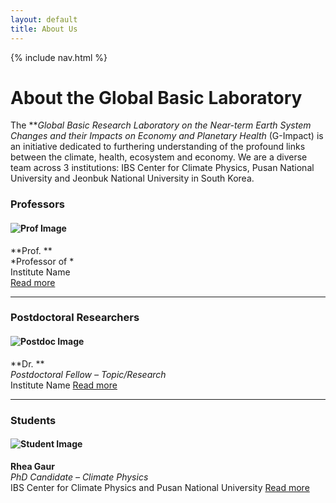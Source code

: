 ```yaml
---
layout: default
title: About Us
---
```

{% include nav.html %}
# About the Global Basic Laboratory

The ***Global Basic Research Laboratory on the Near-term Earth System Changes and their Impacts on Economy and Planetary Health* (G-Impact) is an initiative dedicated to furthering understanding of the profound links between the climate, health, ecosystem and economy. We are a diverse team across 3 institutions: IBS Center for Climate Physics, Pusan National University and Jeonbuk National University in South Korea. 

### Professors

#### ![Prof Image](images/prof2.jpg)  
**Prof. **  
*Professor of *  
Institute Name  
[Read more](people/prof_name.md)

---

### Postdoctoral Researchers

#### ![Postdoc Image](images/postdoc1.jpg)  
**Dr. **  
*Postdoctoral Fellow – Topic/Research*  
Institute Name
[Read more](people/postdoc-name.md)

---

### Students

#### ![Student Image](images/student1.jpg)  
**Rhea Gaur**  
*PhD Candidate – Climate Physics*  
IBS Center for Climate Physics and Pusan National University
[Read more](people/rhea-gaur.md)
